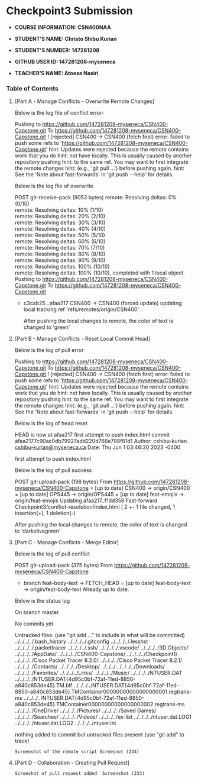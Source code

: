 # Checkpoint3 Submission

- **COURSE INFORMATION: CSN400NAA**
 
- **STUDENT’S NAME: Christo Shibu Kurian**

- **STUDENT'S NUMBER: 147281208**

- **GITHUB USER ID: 147281208-myseneca**

- **TEACHER’S NAME: Atoosa Nasiri**


### Table of Contents

1. [Part A - Manage Conflicts - Overwrite Remote Changes]
 
     Below is the log file of conflict error-

   
    Pushing to https://github.com/147281208-myseneca/CSN400-Capstone.git
 To https://github.com/147281208-myseneca/CSN400-Capstone.git
  ! [rejected]        CSN400 -> CSN400 (fetch first)
 error: failed to push some refs to 'https://github.com/147281208-myseneca/CSN400-Capstone.git'
 hint: Updates were rejected because the remote contains work that you do
 hint: not have locally. This is usually caused by another repository pushing
 hint: to the same ref. You may want to first integrate the remote changes
 hint: (e.g., 'git pull ...') before pushing again.
 hint: See the 'Note about fast-forwards' in 'git push --help' for details.



    Below is the log file of overwrite


   POST git-receive-pack (9053 bytes)
remote: Resolving deltas:   0% (0/10)        
remote: Resolving deltas:  10% (1/10)        
remote: Resolving deltas:  20% (2/10)        
remote: Resolving deltas:  30% (3/10)        
remote: Resolving deltas:  40% (4/10)        
remote: Resolving deltas:  50% (5/10)        
remote: Resolving deltas:  60% (6/10)        
remote: Resolving deltas:  70% (7/10)        
remote: Resolving deltas:  80% (8/10)        
remote: Resolving deltas:  90% (9/10)        
remote: Resolving deltas: 100% (10/10)        
remote: Resolving deltas: 100% (10/10), completed with 1 local object.        
Pushing to https://github.com/147281208-myseneca/CSN400-Capstone.git
   To https://github.com/147281208-myseneca/CSN400-Capstone.git
    + c3cab25...afaa217 CSN400 -> CSN400 (forced update)
       updating local tracking ref 'refs/remotes/origin/CSN400'


       After pushing the local changes to remote, the color of text is changed to 'green'
  


2. [Part B - Manage Conflicts - Reset Local Commit Head]

      Below is the log of pull error 

      Pushing to https://github.com/147281208-myseneca/CSN400-Capstone.git
To https://github.com/147281208-myseneca/CSN400-Capstone.git
 ! [rejected]        CSN400 -> CSN400 (fetch first)
error: failed to push some refs to 'https://github.com/147281208-myseneca/CSN400-Capstone.git'
hint: Updates were rejected because the remote contains work that you do
hint: not have locally. This is usually caused by another repository pushing
hint: to the same ref. You may want to first integrate the remote changes
hint: (e.g., 'git pull ...') before pushing again.
hint: See the 'Note about fast-forwards' in 'git push --help' for details.


      Below is the log of head reset

    HEAD is now at afaa217 first attempt to push index.html
 commit afaa2177c90ac0db79927add220d766e798f81d1
 Author: cshibu-kurian <cshibu-kurian@myseneca.ca>
 Date:   Thu Jun 1 03:46:30 2023 -0400

    first attempt to push index.html


    Below is the log of pull success

    POST git-upload-pack (198 bytes)
 From https://github.com/147281208-myseneca/CSN400-Capstone
 = [up to date]      CSN400      -> origin/CSN400
 = [up to date]      OPS445      -> origin/OPS445
 = [up to date]      feat-emojis -> origin/feat-emojis
 Updating afaa217..f1dd358
 Fast-forward
  Checkpoint3/conflict-resolution/index.html | 2 +-
  1 file changed, 1 insertion(+), 1 deletion(-)


      After pushing the local changes to remote, the color of text is changed to 'darkolivegreen'



3. [Part C - Manage Conflicts - Merge Editor]

   Below is the log of pull conflict
      

      POST git-upload-pack (375 bytes)
     From https://github.com/147281208-myseneca/CSN400-Capstone
      * branch            feat-body-text -> FETCH_HEAD
      = [up to date]      feat-body-text -> origin/feat-body-text
     Already up to date.


     Below is the status log

     On branch master

     No commits yet

     Untracked files:
       (use "git add <file>..." to include in what will be committed)
	   ../../../../.bash_history
	   ../../../../.gitconfig
	   ../../../../.lesshst
	   ../../../../.packettracer
	   ../../../../.ssh/
	   ../../../../.vscode/
	   ../../../../3D Objects/
	   ../../../../AppData/
	   ../../../../CSN400-Capstone/
	   ../../../../Checkpoint1/
	   ../../../../Cisco Packet Tracer 8.2.0/
	   ../../../../Cisco Packet Tracer 8.2.1/
	   ../../../../Contacts/
	   ../../../../Desktop/
	   ../../../
	   ../../../../Downloads/
	   ../../../../Favorites/
	   ../../../../Links/
	   ../../../../Music/
	   ../../../../NTUSER.DAT
	   ../../../../NTUSER.DAT{4d95c0bf-72af-11ed-8850-a840c853de45}.TM.blf
	   ../../../../NTUSER.DAT{4d95c0bf-72af-11ed-8850-a840c853de45}.TMContainer00000000000000000001.regtrans-ms
	   ../../../../NTUSER.DAT{4d95c0bf-72af-11ed-8850-a840c853de45}.TMContainer00000000000000000002.regtrans-ms
	   ../../../../OneDrive/
	   ../../../../Pictures/
	   ../../../../Saved Games/
	   ../../../../Searches/
	   ../../../../Videos/
	   ../../../../ex-list
	   ../../../../ntuser.dat.LOG1
	   ../../../../ntuser.dat.LOG2
	   ../../../../ntuser.ini

     nothing added to commit but untracked files present (use "git add" to track)



       Screenshot of the remote script Screesnot (234)

  

4. [Part D - Collaboration - Creating Pull Request]

       Screeshot of pull request added  Screenshot (233)
